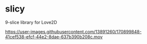 # slicy
9-slice library for Love2D


https://user-images.githubusercontent.com/13891260/170899848-41cef538-efcf-44e2-8dae-637b390b208c.mov

